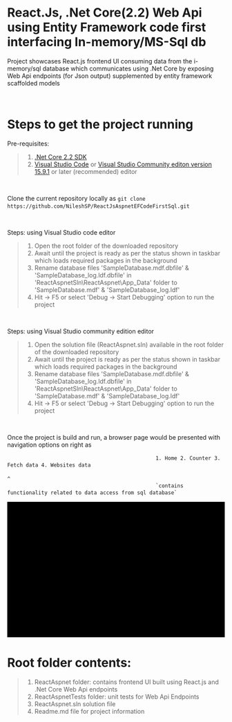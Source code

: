 # React.Js, .Net Core(2.2) Web Api using Entity Framework code first interfacing In-memory/MS-Sql db 

Project showcases React.js frontend UI consuming data from the i-memory/sql database which communicates using .Net Core by exposing Web Api endpoints (for Json output) supplemented by entity framework scaffolded models

<br/>

# Steps to get the project running

Pre-requisites:

>1. [.Net Core 2.2 SDK](https://www.microsoft.com/net/download/dotnet-core/2.2)
>2. [Visual Studio Code](https://code.visualstudio.com/) or [Visual Studio Community editon version 15.9.1](https://visualstudio.microsoft.com/vs/community/) or later (recommended) editor

<br/>

Clone the current repository locally as
 `git clone https://github.com/NileshSP/ReactJsAspnetEFCodeFirstSql.git`

<br/>

Steps: using Visual Studio code editor
>1. Open the root folder of the downloaded repository 
>2. Await until the project is ready as per the status shown in taskbar which loads required packages in the background
>3. Rename database files 'SampleDatabase.mdf.dbfile' & 'SampleDatabase_log.ldf.dbfile' in 'ReactAspnetSln\ReactAspnet\App_Data' folder to 'SampleDatabase.mdf' & 'SampleDatabase_log.ldf'
>4. Hit -> F5 or select 'Debug -> Start Debugging' option to run the project

<br/>

Steps: using Visual Studio community edition editor
>1. Open the solution file (ReactAspnet.sln) available in the root folder of the downloaded repository
>2. Await until the project is ready as per the status shown in taskbar which loads required packages in the background
>3. Rename database files 'SampleDatabase.mdf.dbfile' & 'SampleDatabase_log.ldf.dbfile' in 'ReactAspnetSln\ReactAspnet\App_Data' folder to 'SampleDatabase.mdf' & 'SampleDatabase_log.ldf'
>4. Hit -> F5 or select 'Debug -> Start Debugging' option to run the project

<br/>

Once the project is build and run, a browser page would be presented with navigation options on right as 

                                                    1. Home 2. Counter 3. Fetch data 4. Websites data 
                                                                                            ^
                                                    `contains functionality related to data access from sql database`


![alt text](https://github.com/NileshSP/ReactJsAspnetEFCodeFirstSql/blob/master/screenshot.gif "Working example..")
<br/>

# Root folder contents: 
>1. ReactAspnet folder: contains frontend UI built using React.js and .Net Core Web Api endpoints
>2. ReactAspnetTests folder: unit tests for Web Api Endpoints
>3. ReactAspnet.sln solution file
>4. Readme.md file for project information

